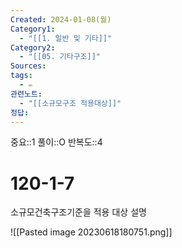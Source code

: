 ```yaml
---
Created: 2024-01-08(월)
Category1:
  - "[[1. 일반 및 기타]]"
Category2:
  - "[[05. 기타구조]]"
Sources: 
tags:
  - ✏️
관련노트:
  - "[[소규모구조 적용대상]]"
정답: 
---
```

중요::1
풀이::O
반복도::4

# 120-1-7


소규모건축구조기준을 적용 대상 설명

![[Pasted image 20230618180751.png]]